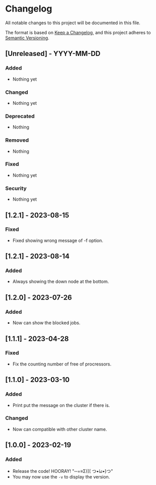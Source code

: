 # Changelog

All notable changes to this project will be documented in this file.

The format is based on [Keep a Changelog](https://keepachangelog.com/en/1.0.0/),
and this project adheres to [Semantic Versioning](https://semver.org/spec/v2.0.0.html).


## [Unreleased] - YYYY-MM-DD

### Added
- Nothing yet

### Changed
- Nothing yet

### Deprecated
- Nothing

### Removed
- Nothing

### Fixed
- Nothing yet

### Security
- Nothing yet


## [1.2.1] - 2023-08-15

### Fixed
- Fixed showing wrong message of -f option.


## [1.2.1] - 2023-08-14

### Added
- Always showing the down node at the bottom.


## [1.2.0] - 2023-07-26

### Added
- Now can show the blocked jobs.


## [1.1.1] - 2023-04-28

### Fixed
- Fix the counting number of free of procressors.


## [1.1.0] - 2023-03-10

### Added
- Print put the message on the cluster if there is.

### Changed
- Now can compatible with other cluster name.


## [1.0.0] - 2023-02-19

### Added
- Release the code! HOORAY! "─=≡Σ((( つ•̀ω•́)つ"
- You may now use the `-v` to display the version.
